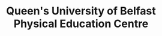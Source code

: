 ---
title: "Queen's University of Belfast Physical Education Centre"
address: "Botanic Park, Belfast, Co. Antrim BT9 5EX"
tel: "028 9068 1126"
county: "Antrim"
category: "Swimming Pools"
type: "Content"
lat: "54.580539"
lng: "-5.93082"
---
